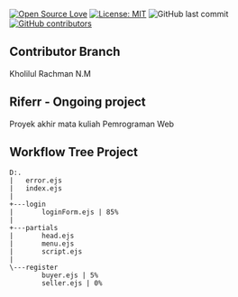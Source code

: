 [![Open Source Love](https://badges.frapsoft.com/os/v1/open-source.svg?style=flat)](https://github.com/ellerbrock/open-source-badges/)
[![License: MIT](https://img.shields.io/badge/License-MIT-green.svg)](https://opensource.org/licenses/MIT)
![GitHub last commit](https://img.shields.io/github/last-commit/mramirid/Riferr)
[![GitHub contributors](https://img.shields.io/github/contributors/mramirid/Riferr.svg)](https://GitHub.com/mramirid/Riferr/graphs/contributors/)

## Contributor Branch
Kholilul Rachman N.M

## Riferr - Ongoing project
Proyek akhir mata kuliah Pemrograman Web

## Workflow Tree Project 
```
D:.
|   error.ejs
|   index.ejs
|
+---login
|       loginForm.ejs | 85%
|
+---partials
|       head.ejs
|       menu.ejs
|       script.ejs
|
\---register
        buyer.ejs | 5%
        seller.ejs | 0%
```